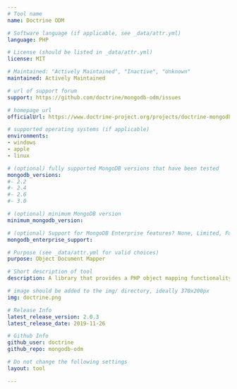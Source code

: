 ```yaml
---
# Tool name
name: Doctrine ODM

# Software language (if applicable, see _data/attr.yml)
language: PHP

# License (should be listed in _data/attr.yml)
license: MIT

# Maintained: "Actively Maintained", "Inactive", "Unknown"
maintained: Actively Maintained

# url of support forum
support: https://github.com/doctrine/mongodb-odm/issues

# homepage url
officialUrl: https://www.doctrine-project.org/projects/doctrine-mongodb-odm/en/2.0/index.html

# supported operating systems (if applicable)
environments:
- windows
- apple
- linux

# (optional) fully supported MongoDB versions that have been tested
mongodb_versions:
#- 2.2
#- 2.4
#- 2.6
#- 3.0

# (optional) minimum MongoDB version
minimum_mongodb_version:

# (optional) Support for MongoDB Enterprise features? None, Limited, Full
mongodb_enterprise_support: 

# Purpose (see _data/attr.yml for valid choices)
purpose: Object Document Mapper

# Short description of tool
description: A library that provides a PHP object mapping functionality for MongoDB.

# image should be added to the img/ directory, ideally 370x200px
img: doctrine.png

# Release Info
latest_release_version: 2.0.3
latest_release_date: 2019-11-26

# Github Info
github_user: doctrine
github_repo: mongodb-odm

# Do not change the following settings
layout: tool

---
```

